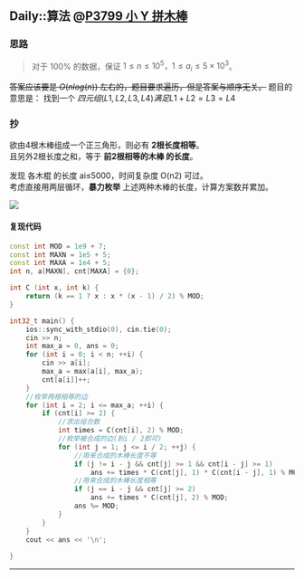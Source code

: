 ## Daily::算法 @[P3799 小 Y 拼木棒](https://www.luogu.com.cn/problem/P3799)
### 思路
> 对于 100% 的数据，保证 $1≤n≤10^5，1≤a_i​≤5×10^3$。

~~答案应该要是 $O(nlog(n))$ 左右的，题目要求遍历，但是答案与顺序无关。~~
题目的意思是：
	找到一个 $四元组(L1, L2, L3, L4) 满足 L1 + L2 = L3 = L4$ 

### 抄
欲由4根木棒组成一个正三角形，则必有 **2根长度相等**。  
且另外2根长度之和，等于 **前2根相等的木棒 的长度**。

发现 各木棍 的长度 ai​≤5000，时间复杂度 O(n2) 可过。  
考虑直接用两层循环，**暴力枚举** 上述两种木棒的长度，计算方案数并累加。

![](https://l4p-bucket-1.oss-cn-shenzhen.aliyuncs.com/img/9e3939761c85f32b471603a3d1e2396e_MD5.jpeg)

#### 复现代码
```cpp
const int MOD = 1e9 + 7;
const int MAXN = 1e5 + 5;
const int MAXA = 1e4 + 5;
int n, a[MAXN], cnt[MAXA] = {0};

int C (int x, int k) {
    return (k == 1 ? x : x * (x - 1) / 2) % MOD;
}

int32_t main() {
    ios::sync_with_stdio(0), cin.tie(0);
    cin >> n;
    int max_a = 0, ans = 0;
    for (int i = 0; i < n; ++i) {
        cin >> a[i];
        max_a = max(a[i], max_a);
        cnt[a[i]]++;
    }
    //枚举两根相等的边
    for (int i = 2; i <= max_a; ++i) {
        if (cnt[i] >= 2) {
	        //求出组合数
            int times = C(cnt[i], 2) % MOD;
            //枚举被合成的边(到i / 2即可)
            for (int j = 1; j <= i / 2; ++j) {
	            //用来合成的木棒长度不等 
                if (j != i - j && cnt[j] >= 1 && cnt[i - j] >= 1) 
                    ans += times * C(cnt[j], 1) * C(cnt[i - j], 1) % MOD;
                //用来合成的木棒长度相等 
                if (j == i - j && cnt[j] >= 2) 
                    ans += times * C(cnt[j], 2) % MOD;
                ans %= MOD;
            }
        }
    }
    cout << ans << '\n';
    
}
```

---
